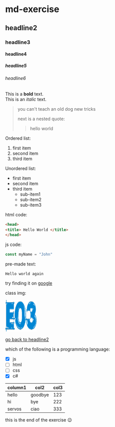 # md-exercise
## headline2
### headline3
#### headline4
##### headline5
###### headline6
  
This is a **bold** text.  
This is an *italic* text.

> you can't teach an old dog new tricks
>
> next is a nested quote:
>> hello world

Ordered list:

1. first item
2. second item
3. third item

Unordered list:

- first item
- second item 
- third item
  - sub-item1
  - sub-item2
  - sub-item3

html code:

```html
<head>
<title> Hello World </title>
</head>
```

js code:

```js
const myName = "John"
```

pre-made text:

```text
Hello world again
```

try finding it on [google](https://google.com)

class img:

![class-icon](./assets/e03.png)

[go back to headline2](#headline2)

which of the following is a programming language:

- [x] js
- [ ] html
- [ ] css
- [x] c#

| column1 | col2 | col3 |
| --- | --- | --- |
| hello | goodbye | 123 |
| hi | bye | 222 |
| servos | ciao | 333 |

this is the end of the exercise :wink:
